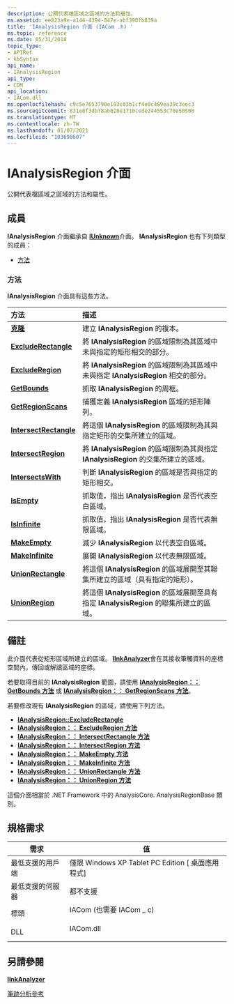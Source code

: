 ```yaml
---
description: 公開代表檔區域之區域的方法和屬性。
ms.assetid: ee823a9e-a144-4394-847e-abf390fb839a
title: 'IAnalysisRegion 介面 (IACom .h) '
ms.topic: reference
ms.date: 05/31/2018
topic_type:
- APIRef
- kbSyntax
api_name:
- IAnalysisRegion
api_type:
- COM
api_location:
- IACom.dll
ms.openlocfilehash: c9c5e7653790e193c03b1cf4e0c489ea39c3eec3
ms.sourcegitcommit: 831e8f3db78ab820e1710cede244553c70e50500
ms.translationtype: MT
ms.contentlocale: zh-TW
ms.lasthandoff: 01/07/2021
ms.locfileid: "103690607"
---
```

# <a name="ianalysisregion-interface"></a>IAnalysisRegion 介面

公開代表檔區域之區域的方法和屬性。

## <a name="members"></a>成員

**IAnalysisRegion** 介面繼承自 [**IUnknown**](/windows/desktop/api/unknwn/nn-unknwn-iunknown)介面。 **IAnalysisRegion** 也有下列類型的成員：

-   [方法](#methods)

### <a name="methods"></a>方法

**IAnalysisRegion** 介面具有這些方法。



| 方法                                                           | 描述                                                                                                                                    |
|:-----------------------------------------------------------------|:-----------------------------------------------------------------------------------------------------------------------------------------------|
| [**克隆**](ianalysisregion-clone.md)                           | 建立 **IAnalysisRegion** 的複本。<br/>                                                                                          |
| [**ExcludeRectangle**](ianalysisregion-excluderectangle.md)     | 將 **IAnalysisRegion** 的區域限制為其區域中未與指定的矩形相交的部分。<br/>           |
| [**ExcludeRegion**](ianalysisregion-excluderegion.md)           | 將 **IAnalysisRegion** 的區域限制為其區域中未與指定 **IAnalysisRegion** 相交的部分。<br/> |
| [**GetBounds**](ianalysisregion-getbounds.md)                   | 抓取 **IAnalysisRegion** 的周框。<br/>                                                                        |
| [**GetRegionScans**](ianalysisregion-getregionscans.md)         | 捕獲定義 **IAnalysisRegion** 區域的矩形陣列。<br/>                                                  |
| [**IntersectRectangle**](ianalysisregion-intersectrectangle.md) | 將這個 **IAnalysisRegion** 的區域限制為其與指定矩形的交集所建立的區域。<br/>                |
| [**IntersectRegion**](ianalysisregion-intersectregion.md)       | 將 **IAnalysisRegion** 的區域限制為其與指定 **IAnalysisRegion** 的交集所建立的區域。<br/>       |
| [**IntersectsWith**](ianalysisregion-intersectswith.md)         | 判斷 **IAnalysisRegion** 的區域是否與指定的矩形相交。<br/>                                     |
| [**IsEmpty**](ianalysisregion-isempty.md)                       | 抓取值，指出 **IAnalysisRegion** 是否代表空白區域。<br/>                                            |
| [**IsInfinite**](ianalysisregion-isinfinite.md)                 | 抓取值，指出 **IAnalysisRegion** 是否代表無限區域。<br/>                                         |
| [**MakeEmpty**](ianalysisregion-makeempty.md)                   | 減少 **IAnalysisRegion** 以代表空白區域。<br/>                                                                         |
| [**MakeInfinite**](ianalysisregion-makeinfinite.md)             | 展開 **IAnalysisRegion** 以代表無限區域。<br/>                                                                      |
| [**UnionRectangle**](ianalysisregion-unionrectangle.md)         | 將這個 **IAnalysisRegion** 的區域展開至其聯集所建立的區域（具有指定的矩形）。<br/>                         |
| [**UnionRegion**](ianalysisregion-unionregion.md)               | 將這個 **IAnalysisRegion** 的區域展開至具有指定 **IAnalysisRegion** 的聯集所建立的區域。<br/>               |



 

## <a name="remarks"></a>備註

此介面代表從矩形區域所建立的區域。 [**IInkAnalyzer**](iinkanalyzer.md)會在其接收筆觸資料的座標空間內，傳回或解讀區域的座標。

若要取得目前的 **IAnalysisRegion** 範圍，請使用 [**IAnalysisRegion：： GetBounds 方法**](ianalysisregion-getbounds.md) 或 [**IAnalysisRegion：： GetRegionScans 方法**](ianalysisregion-getregionscans.md)。

若要修改現有 **IAnalysisRegion** 的區域，請使用下列方法。

-   [**IAnalysisRegion::ExcludeRectangle**](ianalysisregion-excluderectangle.md)
-   [**IAnalysisRegion：： ExcludeRegion 方法**](ianalysisregion-excluderegion.md)
-   [**IAnalysisRegion：： IntersectRectangle 方法**](ianalysisregion-intersectrectangle.md)
-   [**IAnalysisRegion：： IntersectRegion 方法**](ianalysisregion-intersectregion.md)
-   [**IAnalysisRegion：： MakeEmpty 方法**](ianalysisregion-makeempty.md)
-   [**IAnalysisRegion：： MakeInfinite 方法**](ianalysisregion-makeinfinite.md)
-   [**IAnalysisRegion：： UnionRectangle 方法**](ianalysisregion-unionrectangle.md)
-   [**IAnalysisRegion：： UnionRegion 方法**](ianalysisregion-unionregion.md)

這個介面相當於 .NET Framework 中的 AnalysisCore. AnalysisRegionBase 類別。

## <a name="requirements"></a>規格需求



| 需求 | 值 |
|-------------------------------------|---------------------------------------------------------------------------------------------------------------|
| 最低支援的用戶端<br/> | 僅限 Windows XP Tablet PC Edition \[ 桌面應用程式\]<br/>                                                 |
| 最低支援的伺服器<br/> | 都不支援<br/>                                                                                     |
| 標頭<br/>                   | <dl> <dt>IACom (也需要 IACom \_ c) </dt> </dl> |
| DLL<br/>                      | <dl> <dt>IACom.dll</dt> </dl>                          |



## <a name="see-also"></a>另請參閱

<dl> <dt>

[**IInkAnalyzer**](iinkanalyzer.md)
</dt> <dt>

[筆跡分析參考](ink-analysis-reference.md)
</dt> </dl>

 

